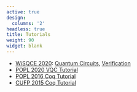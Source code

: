 ```yaml
---
active: true
design:
  columns: '2'
headless: true
title: Tutorials
weight: 90
widget: blank
---
```



- <a href="http://www.physics.emory.edu/home/about/news/WISQCE.html">WiSQCE 2020</a>: 
 <a href="files/wisqce.pdf">Quantum Circuits</a>, <a href="vqc/index.html">Verification</a>
- <a href="popl_2020">POPL 2020 VQC Tutorial</a>
- <a href="popl_2016">POPL 2016 Coq Tutorial</a>
- <a href="cufp_2015"> CUFP 2015 Coq Tutorial </a>